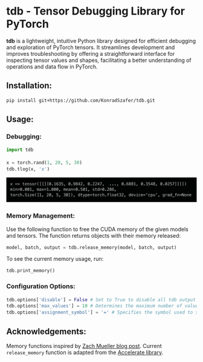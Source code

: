 # tdb - Tensor Debugging Library for PyTorch

**tdb** is a lightweight, intuitive Python library designed for efficient debugging and exploration of PyTorch tensors. It streamlines development and improves troubleshooting by offering a straightforward interface for inspecting tensor values and shapes, facilitating a better understanding of operations and data flow in PyTorch.

## Installation:
```bash
pip install git+https://github.com/KonradSzafer/tdb.git
```

## Usage:

### Debugging:

```python
import tdb

x = torch.rand(1, 20, 5, 30)
tdb.tlog(x, 'x')
```

![](assets/example_output_1.png)

<!-- ### Example Usage:
![](assets/example_output_2.png) -->

### Memory Management:

Use the following function to free the CUDA memory of the given models and tensors. The function returns objects with their memory released:
```python
model, batch, output = tdb.release_memory(model, batch, output)
```

To see the current memory usage, run:
```python
tdb.print_memory()
```

### Configuration Options:
```python
tdb.options['disable'] = False # Set to True to disable all tdb output
tdb.options['max_values'] = 10 # Determines the maximum number of values to display from the last dimension of a tensor
tdb.options['assignment_symbol'] = '=' # Specifies the symbol used to separate tensor parameters from their values
```

## Acknowledgements:

Memory functions inspired by [Zach Mueller blog post](https://muellerzr.github.io/til/free_memory.html). Current `release_memory` function is adapted from the [Accelerate library](https://github.com/huggingface/accelerate/blob/main/src/accelerate/utils/memory.py#L29).
